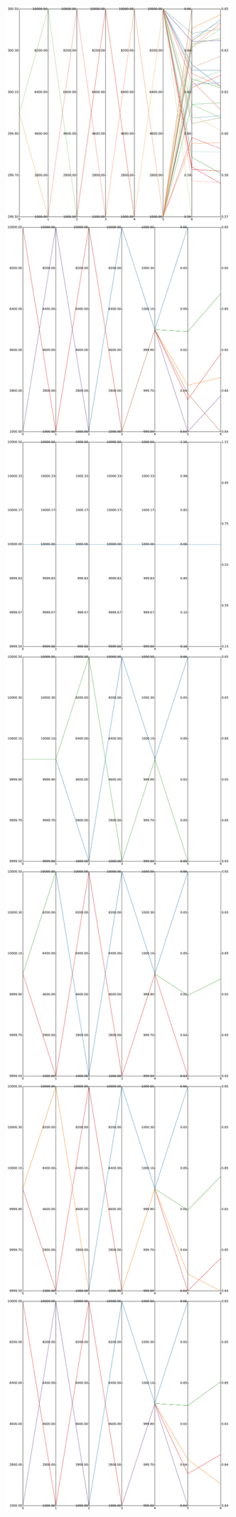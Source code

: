 ![](parallel_coordinates.png)
![](parallel_coordinates_6_best_score_models.png)
![](parallel_coordinates_6_best_score_models_progressive_1.png)
![](parallel_coordinates_6_best_score_models_progressive_2.png)
![](parallel_coordinates_6_best_score_models_progressive_3.png)
![](parallel_coordinates_6_best_score_models_progressive_4.png)
![](parallel_coordinates_6_best_score_models_progressive_5.png)
